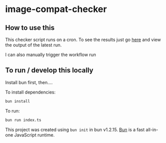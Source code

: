 # image-compat-checker

## How to use this

This checker script runs on a cron. To see the results just go [here](https://github.com/bnussman/image-compat-checker/actions/workflows/check.yaml) and view the output of the latest run.

I can also manually trigger the workflow run

## To run / develop this locally

Install bun first, then....

To install dependencies:

```bash
bun install
```

To run:

```bash
bun run index.ts
```

This project was created using `bun init` in bun v1.2.15. [Bun](https://bun.sh) is a fast all-in-one JavaScript runtime.
